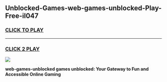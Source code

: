 
## Unblocked-Games-web-games-unblocked-Play-Free-il047
<h3>
<a href="https://premium76.site?title=web-games-unblocked&ref=18A">CLICK TO PLAY</a></h3>
<hr>

<h3>
<a href="https://premium76.site?title=web-games-unblocked&ref=18A">CLICK 2 PLAY</a>
  
</h3>

<a href="https://premium76.site?title=web-games-unblocked&ref=18A"><img src="https://clearcache.store/games.png"></a>


**web-games-unblocked games unblocked: Your Gateway to Fun and Accessible Online Gaming**
